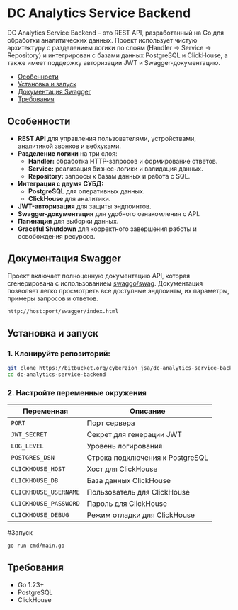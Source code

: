 # DC Analytics Service Backend

DC Analytics Service Backend – это REST API, разработанный на Go для обработки аналитических данных. Проект использует чистую архитектуру с разделением логики по слоям (Handler → Service → Repository) и интегрирован с базами данных PostgreSQL и ClickHouse, а также имеет поддержку авторизации JWT и Swagger-документацию.

- [Особенности](#особенности)
- [Установка и запуск](#установка-и-запуск)
- [Документация Swagger](#документация-swagger)
- [Требования](#требования)

## Особенности

- **REST API** для управления пользователями, устройствами, аналитикой звонков и вебхуками.
- **Разделение логики** на три слоя:
    - **Handler:** обработка HTTP-запросов и формирование ответов.
    - **Service:** реализация бизнес-логики и валидация данных.
    - **Repository:** запросы к базам данных и работа с SQL.
- **Интеграция с двумя СУБД:**
    - **PostgreSQL** для оперативных данных.
    - **ClickHouse** для аналитики.
- **JWT-авторизация** для защиты эндпоинтов.
- **Swagger-документация** для удобного ознакомления с API.
- **Пагинация** для выборки данных.
- **Graceful Shutdown** для корректного завершения работы и освобождения ресурсов.

## Документация Swagger
Проект включает полноценную документацию API, которая сгенерирована с использованием [swaggo/swag](https://github.com/swaggo/swag). Документация позволяет легко просмотреть все доступные эндпоинты, их параметры, примеры запросов и ответов.
```bash
http://host:port/swagger/index.html
```
## Установка и запуск

### 1. Клонируйте репозиторий:

```bash
git clone https://bitbucket.org/cyberzion_jsa/dc-analytics-service-backend
cd dc-analytics-service-backend
```
### 2. Настройте переменные окружения
| Переменная           | Описание                                  | 
|----------------------|-------------------------------------------|
| `PORT`               | Порт сервера                              | 
| `JWT_SECRET`         | Секрет для генерации JWT                  | 
| `LOG_LEVEL`          | Уровень логирования                       | 
| `POSTGRES_DSN`       | Строка подключения к PostgreSQL           | 
| `CLICKHOUSE_HOST`    | Хост для ClickHouse                       | 
| `CLICKHOUSE_DB`      | База данных ClickHouse                    | 
| `CLICKHOUSE_USERNAME`| Пользователь для ClickHouse               |
| `CLICKHOUSE_PASSWORD`| Пароль для ClickHouse                     | 
| `CLICKHOUSE_DEBUG`   | Режим отладки для ClickHouse              | 

#Запуск
```bash
go run cmd/main.go
```
## Требования
- Go 1.23+
- PostgreSQL
- ClickHouse 


